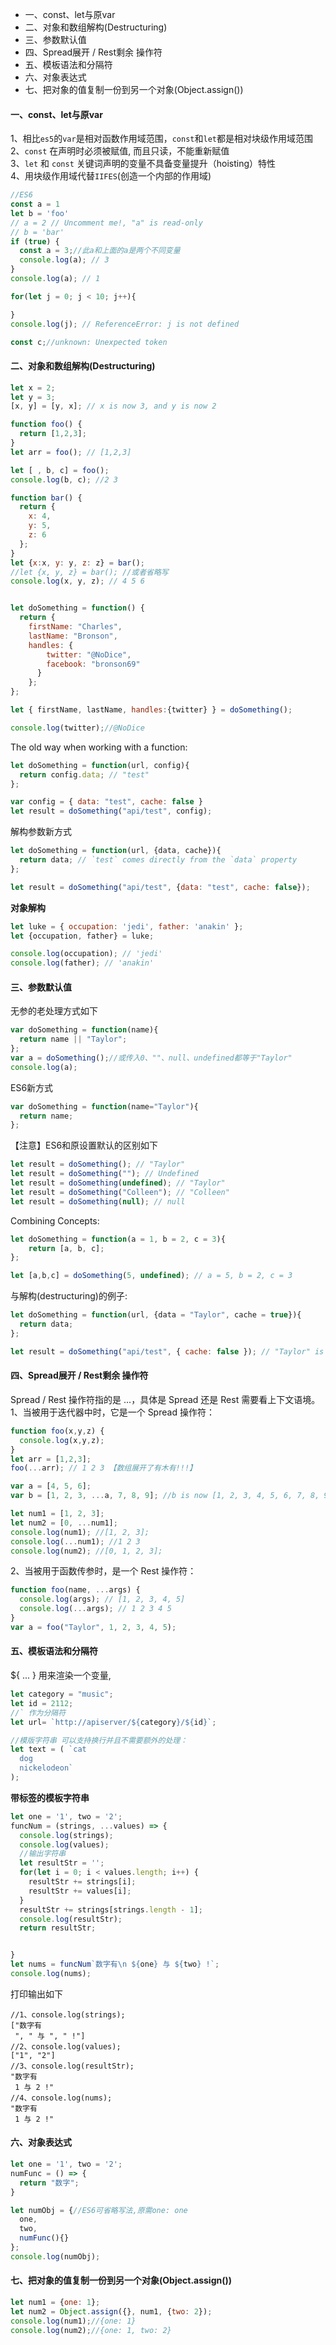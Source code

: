 
* 一、const、let与原var
* 二、对象和数组解构(Destructuring)
* 三、参数默认值
* 四、Spread展开 / Rest剩余 操作符
* 五、模板语法和分隔符
* 六、对象表达式
* 七、把对象的值复制一份到另一个对象(Object.assign())

#### 一、const、let与原var <br />
1、相比`es5`的`var`是相对函数作用域范围，`const`和`let`都是相对块级作用域范围  <br />
2、`const` 在声明时必须被赋值, 而且只读，不能重新赋值 <br />
3、`let` 和 `const` 关键词声明的变量不具备变量提升（hoisting）特性 <br />
4、用块级作用域代替`IIFES`(创造一个内部的作用域) <br />
```javascript
//ES6
const a = 1
let b = 'foo'
// a = 2 // Uncomment me!, "a" is read-only
// b = 'bar'
if (true) {
  const a = 3;//此a和上面的a是两个不同变量
  console.log(a); // 3
}
console.log(a); // 1

for(let j = 0; j < 10; j++){

}
console.log(j); // ReferenceError: j is not defined

const c;//unknown: Unexpected token
```
#### 二、对象和数组解构(Destructuring)
```javascript
let x = 2;
let y = 3;
[x, y] = [y, x]; // x is now 3, and y is now 2

function foo() {
  return [1,2,3];
}
let arr = foo(); // [1,2,3]

let [ , b, c] = foo();
console.log(b, c); //2 3

function bar() {
  return {
    x: 4,
    y: 5,
    z: 6
  };
}
let {x:x, y: y, z: z} = bar();
//let {x, y, z} = bar(); //或者省略写
console.log(x, y, z); // 4 5 6


let doSomething = function() {
  return {
    firstName: "Charles",
    lastName: "Bronson",
    handles: {
        twitter: "@NoDice",
        facebook: "bronson69"
      }
    };
};

let { firstName, lastName, handles:{twitter} } = doSomething();

console.log(twitter);//@NoDice
```
The old way when working with a function:
```javascript
let doSomething = function(url, config){
  return config.data; // "test"
};

var config = { data: "test", cache: false }
let result = doSomething("api/test", config);
```
解构参数新方式
```javascript
let doSomething = function(url, {data, cache}){
  return data; // `test` comes directly from the `data` property
};

let result = doSomething("api/test", {data: "test", cache: false});
```
**对象解构**
```javascript
let luke = { occupation: 'jedi', father: 'anakin' };
let {occupation, father} = luke;

console.log(occupation); // 'jedi'
console.log(father); // 'anakin'
```
#### 三、参数默认值
无参的老处理方式如下
```javascript
var doSomething = function(name){
  return name || "Taylor";
};
var a = doSomething();//或传入0、""、null、undefined都等于"Taylor"
console.log(a);
```
ES6新方式
```javascript
var doSomething = function(name="Taylor"){
  return name;
};
```
【注意】ES6和原设置默认的区别如下
```javascript
let result = doSomething(); // "Taylor"
let result = doSomething(""); // Undefined
let result = doSomething(undefined); // "Taylor"
let result = doSomething("Colleen"); // "Colleen"
let result = doSomething(null); // null
```
Combining Concepts:
```javascript
let doSomething = function(a = 1, b = 2, c = 3){
    return [a, b, c];
};

let [a,b,c] = doSomething(5, undefined); // a = 5, b = 2, c = 3
```
与解构(destructuring)的例子:
```javascript
let doSomething = function(url, {data = "Taylor", cache = true}){
  return data;
};

let result = doSomething("api/test", { cache: false }); // "Taylor" is returned (and `cache` is `false` inside the function)
```
#### 四、Spread展开 / Rest剩余 操作符
Spread / Rest 操作符指的是 ...，具体是 Spread 还是 Rest 需要看上下文语境。 <br/>
1、当被用于迭代器中时，它是一个 Spread 操作符： <br/>
```javascript
function foo(x,y,z) {
  console.log(x,y,z);
}
let arr = [1,2,3];
foo(...arr); // 1 2 3 【数组展开了有木有!!!】

var a = [4, 5, 6];
var b = [1, 2, 3, ...a, 7, 8, 9]; //b is now [1, 2, 3, 4, 5, 6, 7, 8, 9]

let num1 = [1, 2, 3];
let num2 = [0, ...num1];
console.log(num1); //[1, 2, 3];
console.log(...num1); //1 2 3
console.log(num2); //[0, 1, 2, 3];
```
2、当被用于函数传参时，是一个 Rest 操作符： <br/>
```javascript
function foo(name, ...args) {
  console.log(args); // [1, 2, 3, 4, 5]
  console.log(...args); // 1 2 3 4 5
}
var a = foo("Taylor", 1, 2, 3, 4, 5);
```
#### 五、模板语法和分隔符
${ ... } 用来渲染一个变量,
```javascript
let category = "music";
let id = 2112;
//` 作为分隔符
let url= `http://apiserver/${category}/${id}`;

//模版字符串 可以支持换行并且不需要额外的处理：
let text = ( `cat
  dog
  nickelodeon`
);
```
**带标签的模板字符串**
```javascript
let one = '1', two = '2';
funcNum = (strings, ...values) => {
  console.log(strings);
  console.log(values);
  //输出字符串
  let resultStr = '';
  for(let i = 0; i < values.length; i++) {
    resultStr += strings[i];
    resultStr += values[i];
  }
  resultStr += strings[strings.length - 1];
  console.log(resultStr);
  return resultStr;


}
let nums = funcNum`数字有\n ${one} 与 ${two} !`;
console.log(nums);
```
打印输出如下
```
//1、console.log(strings);
["数字有
 ", " 与 ", " !"]
//2、console.log(values);
["1", "2"]
//3、console.log(resultStr);
"数字有
 1 与 2 !"
//4、console.log(nums);
"数字有
 1 与 2 !"
```
#### 六、对象表达式
```javascript
let one = '1', two = '2';
numFunc = () => {
  return "数字";
}

let numObj = {//ES6可省略写法,原需one: one
  one,
  two,
  numFunc(){}
};
console.log(numObj);
```
#### 七、把对象的值复制一份到另一个对象(Object.assign())
```javascript
let num1 = {one: 1};
let num2 = Object.assign({}, num1, {two: 2});
console.log(num1);//{one: 1}
console.log(num2);//{one: 1, two: 2}
```
